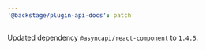 ```yaml
---
'@backstage/plugin-api-docs': patch
---
```


Updated dependency `@asyncapi/react-component` to `1.4.5`.
